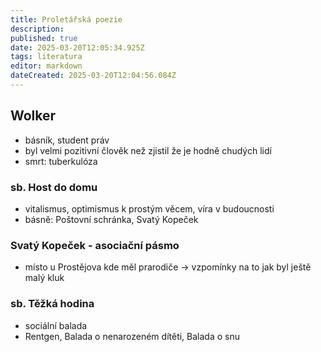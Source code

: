 ```yaml
---
title: Proletářská poezie
description: 
published: true
date: 2025-03-20T12:05:34.925Z
tags: literatura
editor: markdown
dateCreated: 2025-03-20T12:04:56.084Z
---
```


## Wolker
- básník, student práv
- byl velmi pozitivní člověk než zjistil že je hodně chudých lidí
- smrt: tuberkulóza

### sb. Host do domu
- vitalismus, optimismus k prostým věcem, víra v budoucnosti
- básně: Poštovní schránka, Svatý Kopeček
		
### Svatý Kopeček - asociační pásmo
- místo u Prostějova kde měl prarodiče -> vzpomínky na to jak byl ještě malý kluk
	
### sb. Těžká hodina
- sociální balada
- Rentgen, Balada o nenarozeném dítěti, Balada o snu



